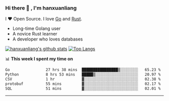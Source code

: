 ### Hi there 👋 , I'm hanxuanliang

<!--
**hanxuanliang/hanxuanliang** is a ✨ _special_ ✨ repository because its `README.md` (this file) appears on your GitHub profile.

Here are some ideas to get you started:

- 🔭 I’m currently working on ...
- 🌱 I’m currently learning ...
- 👯 I’m looking to collaborate on ...
- 🤔 I’m looking for help with ...
- 💬 Ask me about ...
- 📫 How to reach me: ...
- 😄 Pronouns: ...
- ⚡ Fun fact: ...
-->
I ❤ Open Source. I love [Go](https://golang.org) and [Rust](https://www.rust-lang.org/zh-CN/).

* Long-time Golang user
* A novice Rust learner
* A developer who loves databases

[![hanxuanliang's github stats](https://github-readme-stats.vercel.app/api/top-langs/?username=hanxuanliang&hide=html)](https://github.com/anuraghazra/github-readme-stats)
[![Top Langs](https://github-readme-stats.vercel.app/api?username=hanxuanliang&show_icons=true&count_private=true&line_height=40)](https://github.com/anuraghazra/github-readme-stats)

📊 **This week I spent my time on**
<!--START_SECTION:waka-->

```txt
Go                27 hrs 38 mins  ████████████████▒░░░░░░░░   65.23 %
Python            8 hrs 53 mins   █████▒░░░░░░░░░░░░░░░░░░░   20.97 %
CSV               1 hr            ▓░░░░░░░░░░░░░░░░░░░░░░░░   02.38 %
protobuf          55 mins         ▓░░░░░░░░░░░░░░░░░░░░░░░░   02.17 %
SQL               51 mins         ▓░░░░░░░░░░░░░░░░░░░░░░░░   02.01 %
```

<!--END_SECTION:waka-->

***
